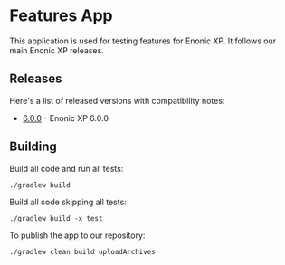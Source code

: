 # Features App

This application is used for testing features for Enonic XP. It follows
our main Enonic XP releases.

## Releases

Here's a list of released versions with compatibility notes:

* [6.0.0](http://repo.enonic.com/public/com/enonic/app/features/1.0.0/superhero-1.0.0.jar) - Enonic XP 6.0.0

## Building

Build all code and run all tests:

    ./gradlew build

Build all code skipping all tests:

    ./gradlew build -x test

To publish the app to our repository:

    ./gradlew clean build uploadArchives
